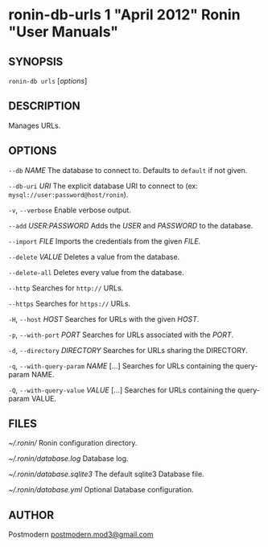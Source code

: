 # ronin-db-urls 1 "April 2012" Ronin "User Manuals"

## SYNOPSIS

`ronin-db urls` [*options*]

## DESCRIPTION

Manages URLs.

## OPTIONS

`--db` *NAME*
  The database to connect to. Defaults to `default` if not given.

`--db-uri` *URI*
  The explicit database URI to connect to
  (ex: `mysql://user:password@host/ronin`).

`-v`, `--verbose`
	Enable verbose output.

`--add` *USER*:*PASSWORD*
  Adds the *USER* and *PASSWORD* to the database.

`--import` *FILE*
  Imports the credentials from the given *FILE*.

`--delete` *VALUE*
  Deletes a value from the database.

`--delete-all`
  Deletes every value from the database.

`--http`
	Searches for `http://` URLs.

`--https`
	Searches for `https://` URLs.

`-H`, `--host` *HOST*
	Searches for URLs with the given *HOST*.

`-p`, `--with-port` *PORT*
	Searches for URLs associated with the *PORT*.

`-d`, `--directory` *DIRECTORY*
	Searches for URLs sharing the DIRECTORY.

`-q`, `--with-query-param` *NAME* [...]
	Searches for URLs containing the query-param NAME.

`-Q`, `--with-query-value` *VALUE* [...]
	Searches for URLs containing the query-param VALUE.

## FILES

*~/.ronin/*
	Ronin configuration directory.

*~/.ronin/database.log*
	Database log.

*~/.ronin/database.sqlite3*
	The default sqlite3 Database file.

*~/.ronin/database.yml*
	Optional Database configuration.

## AUTHOR

Postmodern <postmodern.mod3@gmail.com>

